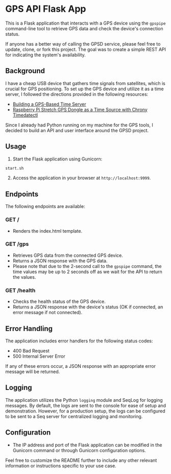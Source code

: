 # GPS API Flask App

This is a Flask application that interacts with a GPS device using the `gpspipe` command-line tool to retrieve GPS data and check the device's connection status.

If anyone has a better way of calling the GPSD service, please feel free to update, clone, or fork this project. The goal was to create a simple REST API for indicating the system's availability.

## Background

I have a cheap USB device that gathers time signals from satellites, which is crucial for GPS positioning. To set up the GPS device and utilize it as a time server, I followed the directions provided in the following resources:

- [Building a GPS-Based Time Server](https://www.jacobdeane.com/iot/2020/building-a-gps-based-time-server/)
- [Raspberry Pi Stretch GPS Dongle as a Time Source with Chrony Timedatectl](https://photobyte.org/raspberry-pi-stretch-gps-dongle-as-a-time-source-with-chrony-timedatectl/)

Since I already had Python running on my machine for the GPS tools, I decided to build an API and user interface around the GPSD project.

## Usage

1. Start the Flask application using Gunicorn:
``` bash
start.sh
``` 
2. Access the application in your browser at `http://localhost:9999`.

## Endpoints

The following endpoints are available:

### GET /

- Renders the index.html template.

### GET /gps

- Retrieves GPS data from the connected GPS device.
- Returns a JSON response with the GPS data.
- Please note that due to the 2-second call to the `gpspipe` command, the time values may be up to 2 seconds off as we wait for the API to return the values.

### GET /health

- Checks the health status of the GPS device.
- Returns a JSON response with the device's status (OK if connected, an error message if not connected).

## Error Handling

The application includes error handlers for the following status codes:

- 400 Bad Request
- 500 Internal Server Error

If any of these errors occur, a JSON response with an appropriate error message will be returned.

## Logging

The application utilizes the Python `logging` module and SeqLog for logging messages. By default, the logs are sent to the console for ease of setup and demonstration. However, for a production setup, the logs can be configured to be sent to a Seq server for centralized logging and monitoring.

## Configuration

- The IP address and port of the Flask application can be modified in the Gunicorn command or through Gunicorn configuration options.

Feel free to customize the README further to include any other relevant information or instructions specific to your use case.
